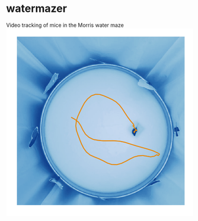 # watermazer
Video tracking of mice in the Morris water maze
![](https://github.com/AckerDWM/watermazer/blob/master/cover-image.png)
